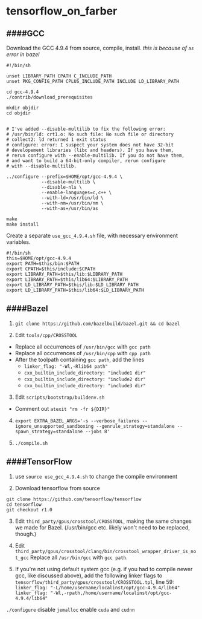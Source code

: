 # tensorflow_on_farber

####GCC
--------------
Download the GCC 4.9.4 from source, compile, install.
_this is because of `as` error in bazel_

```
#!/bin/sh

unset LIBRARY_PATH CPATH C_INCLUDE_PATH 
unset PKG_CONFIG_PATH CPLUS_INCLUDE_PATH INCLUDE LD_LIBRARY_PATH

cd gcc-4.9.4
./contrib/download_prerequisites

mkdir objdir
cd objdir


# I've added --disable-multilib to fix the following error:
# /usr/bin/ld: crt1.o: No such file: No such file or directory
# collect2: ld returned 1 exit status
# configure: error: I suspect your system does not have 32-bit 
# developement libraries (libc and headers). If you have them,
# rerun configure with --enable-multilib. If you do not have them, 
# and want to build a 64-bit-only compiler, rerun configure 
# with --disable-multilib.           

../configure --prefix=$HOME/opt/gcc-4.9.4 \
             --disable-multilib \
             --disable-nls \
             --enable-languages=c,c++ \
             --with-ld=/usr/bin/ld \
             --with-nm=/usr/bin/nm \
             --with-as=/usr/bin/as

make        
make install
```

Create a separate `use_gcc_4.9.4.sh` file, with necessary environment variables.
```
#!/bin/sh
this=$HOME/opt/gcc-4.9.4
export PATH=$this/bin:$PATH
export CPATH=$this/include:$CPATH
export LIBRARY_PATH=$this/lib:$LIBRARY_PATH
export LIBRARY_PATH=$this/lib64:$LIBRARY_PATH
export LD_LIBRARY_PATH=$this/lib:$LD_LIBRARY_PATH
export LD_LIBRARY_PATH=$this/lib64:$LD_LIBRARY_PATH
```

####Bazel
------------

1. `git clone https://github.com/bazelbuild/bazel.git && cd bazel`

2. Edit `tools/cpp/CROSSTOOL`
  * Replace all occurrences of `/usr/bin/gcc` with `gcc path`
  * Replace all occurrences of `/usr/bin/cpp` with `cpp path`
  * After the toolpath containing `gcc path`, add the lines
    * `linker_flag: "-Wl,-Rlib64 path"`
    * `cxx_builtin_include_directory: "include1 dir"`
    * `cxx_builtin_include_directory: "include2 dir"`
    * `cxx_builtin_include_directory: "include3 dir"`

3. Edit `scripts/bootstrap/buildenv.sh`
  * Comment out `atexit "rm -fr ${DIR}"`
  
4. `export EXTRA_BAZEL_ARGS='-s --verbose_failures --ignore_unsupported_sandboxing --genrule_strategy=standalone --spawn_strategy=standalone --jobs 8'`

5. `./compile.sh`


####TensorFlow
----------------

1. use `source use_gcc_4.9.4.sh` to change the compile environment 

2. Download tensorflow from source 
 ```
 git clone https://github.com/tensorflow/tensorflow
 cd tensorflow
 git checkout r1.0
 ```

3. Edit `third_party/gpus/crosstool/CROSSTOOL`, making the same changes we made for Bazel. (/usr/bin/gcc etc. likely won't need to be replaced, though.)

4. Edit `third_party/gpus/crosstool/clang/bin/crosstool_wrapper_driver_is_not_gcc` Replace all `/usr/bin/gcc` with `gcc path`.

5. If you're not using default system gcc (e.g. if you had to compile newer gcc, like discussed above), add the following linker flags to `tensorflow/third_party/gpus/crosstool/CROSSTOOL.tpl`, line 59:
  `linker_flag: "-L/home/username/localinst/opt/gcc-4.9.4/lib64"`
  `linker_flag: "-Wl,-rpath,/home/username/localinst/opt/gcc-4.9.4/lib64"`
  
 `./configure`
 disable `jemalloc`
 enable `cuda` and `cudnn`
